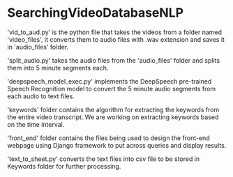 # SearchingVideoDatabaseNLP

'vid_to_aud.py' is the python file that takes the videos from a folder named 'video_files', it converts them to audio files with .wav extension and saves it in 'audio_files' folder.

'split_audio.py' takes the audio files from the 'audio_files' folder and splits them into 5 minute segments each.

'deepspeech_model_exec.py' implements the DeepSpeech pre-trained Speech Recognition model to convert the 5 minute audio segments from each audio to text files.

'keywords' folder contains the algorithm for extracting the keywords from the entire video transcript. We are working on extracting keywords based on the time interval.

'front_end' folder contains the files being used to design the front-end webpage using Django framework to put across queries and display results.

'text_to_sheet.py' converts the text files into csv file to be stored in Keywords folder for further processing.
